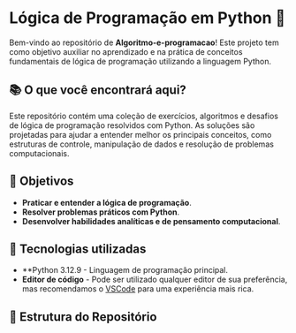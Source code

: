 # Lógica de Programação em Python 🐍

Bem-vindo ao repositório de **Algoritmo-e-programacao**! Este projeto tem como objetivo auxiliar no aprendizado e na prática de conceitos fundamentais de lógica de programação utilizando a linguagem Python.

## 📚 O que você encontrará aqui?

Este repositório contém uma coleção de exercícios, algoritmos e desafios de lógica de programação resolvidos com Python. As soluções são projetadas para ajudar a entender melhor os principais conceitos, como estruturas de controle, manipulação de dados e resolução de problemas computacionais.

## 🚀 Objetivos

- **Praticar e entender a lógica de programação**.
- **Resolver problemas práticos com Python**.
- **Desenvolver habilidades analíticas e de pensamento computacional**.

## 🔧 Tecnologias utilizadas

- **Python 3.12.9 - Linguagem de programação principal.
- **Editor de código** - Pode ser utilizado qualquer editor de sua preferência, mas recomendamos o [VSCode](https://code.visualstudio.com/) para uma experiência mais rica.

## 📂 Estrutura do Repositório

